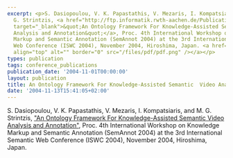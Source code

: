 ```yaml
---
excerpt: <p>S. Dasiopoulou, V. K. Papastathis, V. Mezaris, I. Kompatsiaris, and M.
  G. Strintzis, <a href="http://ftp.informatik.rwth-aachen.de/Publications/CEUR-WS/Vol-184/semAnnot04-01.pdf"
  target="_blank">&quot;An Ontology Framework For Knowledge-Assisted Semantic Video
  Analysis and Annotation&quot;</a>, Proc. 4th International Workshop on Knowledge
  Markup and Semantic Annotation (SemAnnot 2004) at the 3rd International Semantic
  Web Conference (ISWC 2004), November 2004, Hiroshima, Japan. <a href="/files/pdf/semannot04.pdf"><img
  align="top" alt="" border="0" src="/files/pdf/pdf.png" /></a></p>
types: publication
tags: conference_publications
publication_date: '2004-11-01T00:00:00'
layout: publication
title: An Ontology Framework For Knowledge-Assisted Semantic  Video Analysis and Annotation
date: '2004-11-13T15:41:05+02:00'
---
```

<p>S. Dasiopoulou, V. K. Papastathis, V. Mezaris, I. Kompatsiaris, and M. G. Strintzis, <a href="http://ftp.informatik.rwth-aachen.de/Publications/CEUR-WS/Vol-184/semAnnot04-01.pdf" target="_blank">&quot;An Ontology Framework For Knowledge-Assisted Semantic Video Analysis and Annotation&quot;</a>, Proc. 4th International Workshop on Knowledge Markup and Semantic Annotation (SemAnnot 2004) at the 3rd International Semantic Web Conference (ISWC 2004), November 2004, Hiroshima, Japan. <a href="/files/pdf/semannot04.pdf"><img align="top" alt="" border="0" src="/files/pdf/pdf.png" /></a></p>
